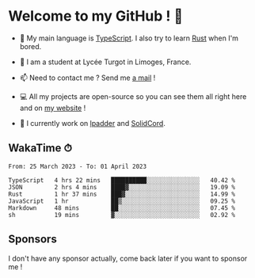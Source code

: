 # Welcome to my GitHub ! 🌃

- 🔭 My main language is [TypeScript](https://www.typescriptlang.org/). I also try to learn [Rust](https://www.rust-lang.org/) when I'm bored. 

- 🌱 I am a student at Lycée Turgot in Limoges, France.

- 📫 Need to contact me ? Send me <a href="mailto:mikkel@milescode.dev">a mail</a> !

- 💻 All my projects are open-source so you can see them all right here and on <a href="https://www.vexcited.ml">my website</a> !

- 👀 I currently work on [lpadder](https://github.com/Vexcited/lpadder) and [SolidCord](https://github.com/Vexcited/SolidCord).

## WakaTime ⏱

<!--START_SECTION:waka-->

```text
From: 25 March 2023 - To: 01 April 2023

TypeScript   4 hrs 22 mins   ██████████░░░░░░░░░░░░░░░   40.42 %
JSON         2 hrs 4 mins    ████▓░░░░░░░░░░░░░░░░░░░░   19.09 %
Rust         1 hr 37 mins    ███▓░░░░░░░░░░░░░░░░░░░░░   14.99 %
JavaScript   1 hr            ██▒░░░░░░░░░░░░░░░░░░░░░░   09.25 %
Markdown     48 mins         ██░░░░░░░░░░░░░░░░░░░░░░░   07.45 %
sh           19 mins         ▓░░░░░░░░░░░░░░░░░░░░░░░░   02.92 %
```

<!--END_SECTION:waka-->

## Sponsors

I don't have any sponsor actually, come back later if you want to sponsor me !
